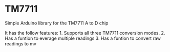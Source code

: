 # TM7711
Simple Arduino library for the TM7711 A to D chip

It has the follow features:
    1. Supports all three TM7711 conversion modes.
    2. Has a funtion to everage multiple readings
    3. Has a funtion to convert raw readings to mv

